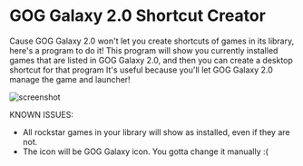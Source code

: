 # GOG Galaxy 2.0 Shortcut Creator

Cause GOG Galaxy 2.0 won't let you create shortcuts of games in its library, here's a program to do it!
This program will show you currently installed games that are listed in GOG Galaxy 2.0, and then you can create a desktop shortcut for that program
It's useful because you'll let GOG Galaxy 2.0 manage the game and launcher!

![screenshot](https://i.imgur.com/LhwVBkp.jpg)

KNOWN ISSUES:
- All rockstar games in your library will show as installed, even if they are not.
- The icon will be GOG Galaxy icon. You gotta change it manually :(
